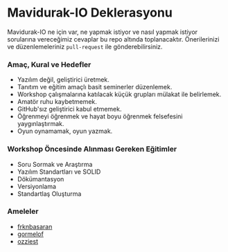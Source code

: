 # Mavidurak-IO Deklerasyonu

Mavidurak-IO ne için var, ne yapmak istiyor ve nasıl yapmak istiyor sorularına vereceğimiz cevaplar bu repo altında toplanacaktır. Önerilerinizi ve düzenlemeleriniz `pull-request` ile gönderebilirsiniz.

### Amaç, Kural ve Hedefler
 
* Yazılım değil, geliştirici üretmek.
* Tanıtım ve eğitim amaçlı basit seminerler düzenlemek.
* Workshop çalışmalarına katılacak küçük grupları mülakat ile belirlemek.
* Amatör ruhu kaybetmemek. 
* GitHub'sız geliştirici kabul etmemek. 
* Öğrenmeyi öğrenmek ve hayat boyu öğrenmek felsefesini yaygınlaştırmak. 
* Oyun oynamamak, oyun yazmak.


### Workshop Öncesinde Alınması Gereken Eğitimler

* Soru Sormak ve Araştırma
* Yazılım Standartları ve SOLID
* Dökümantasyon
* Versiyonlama 
* Standartlaş Oluşturma

### Ameleler

* [frknbasaran](https://github.com/frknbasaran)
* [gormelof](https://github.com/gormelof)
* [ozziest](https://github.com/ozziest)
